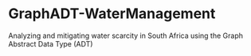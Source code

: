 # GraphADT-WaterManagement
Analyzing and mitigating water scarcity in South Africa using the Graph Abstract Data Type (ADT)


